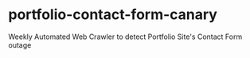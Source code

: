 # portfolio-contact-form-canary
Weekly Automated Web Crawler to detect Portfolio Site's Contact Form outage 
